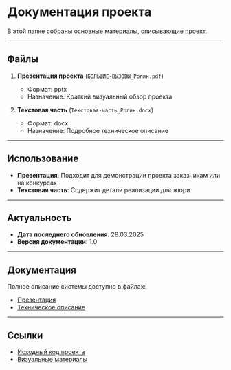 # Документация проекта  

В этой папке собраны основные материалы, описывающие проект.  

---

## Файлы  

1. **Презентация проекта** (`БОЛЬШИЕ-ВЫЗОВЫ_Ролин.pdf`)  
   - Формат: pptx  
   - Назначение: Краткий визуальный обзор проекта  

2. **Текстовая часть** (`Текстовая-часть_Ролин.docx`)  
   - Формат: docx  
   - Назначение: Подробное техническое описание  

---

## Использование  

- **Презентация**: Подходит для демонстрации проекта заказчикам или на конкурсах  
- **Текстовая часть**: Содержит детали реализации для жюри
---

## Актуальность  

- **Дата последнего обновления**: 28.03.2025  
- **Версия документации**: 1.0  

---

## Документация  

Полное описание системы доступно в файлах:  
- [Презентация](БОЛЬШИЕ-ВЫЗОВЫ_Ролин.pdf)  
- [Техническое описание](Текстовая-часть_Ролин.docx)  

---

## Ссылки  

- [Исходный код проекта](https://github.com/awsedik/big-challenges_rolin/blob/main/programms/quady_v4.ino)  
- [Визуальные материалы](../visual)  
